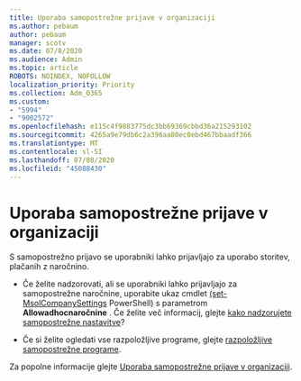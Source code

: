 ```yaml
---
title: Uporaba samopostrežne prijave v organizaciji
ms.author: pebaum
author: pebaum
manager: scotv
ms.date: 07/8/2020
ms.audience: Admin
ms.topic: article
ROBOTS: NOINDEX, NOFOLLOW
localization_priority: Priority
ms.collection: Adm_O365
ms.custom:
- "5994"
- "9002572"
ms.openlocfilehash: e115c4f9883775dc3bb69369cbbd36a215293102
ms.sourcegitcommit: 4265a9e79db6c2a396aa80ec0ebd467bbaadf366
ms.translationtype: MT
ms.contentlocale: sl-SI
ms.lasthandoff: 07/08/2020
ms.locfileid: "45088430"
---
```

# <a name="using-self-service-sign-up-in-your-organization"></a>Uporaba samopostrežne prijave v organizaciji

S samopostrežno prijavo se uporabniki lahko prijavljajo za uporabo storitev, plačanih z naročnino.

- Če želite nadzorovati, ali se uporabniki lahko prijavljajo za samopostrežne naročnine, uporabite ukaz cmdlet [(set-MsolCompanySettings](https://docs.microsoft.com/powershell/module/msonline/set-msolcompanysettings?view=azureadps-1.0) PowerShell) s parametrom **Allowadhocnaročnine** . Če želite več informacij, glejte [kako nadzorujete samopostrežne nastavitve](https://docs.microsoft.com/microsoft-365/commerce/subscriptions/self-service-purchase-faq?view=o365-worldwide)?

- Če si želite ogledati vse razpoložljive programe, glejte [razpoložljive samopostrežne programe](https://docs.microsoft.com/microsoft-365/admin/misc/self-service-sign-up?view=o365-worldwide#available-self-service-programs).

Za popolne informacije glejte [Uporaba samopostrežne prijave v organizaciji](https://docs.microsoft.com/microsoft-365/admin/misc/self-service-sign-up?view=o365-worldwide).